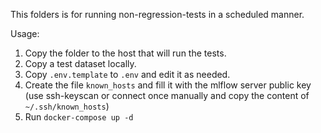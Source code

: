 This folders is for running non-regression-tests in a scheduled manner.

Usage:

1. Copy the folder to the host that will run the tests.
2. Copy a test dataset locally.
2. Copy `.env.template` to `.env` and edit it as needed.
3. Create the file `known_hosts` and fill it with the mlflow server public key
   (use ssh-keyscan or connect once manually and copy the content of
   `~/.ssh/known_hosts`)
4. Run `docker-compose up -d`
